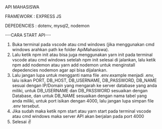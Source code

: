 API MAHASISWA


FRAMEWORK : EXPRESS JS


DEPEDENCIES : dotenv, mysql2, nodemon

---CARA START API---
1. Buka terminal pada vscode atau cmd windows (jika menggunakan cmd windows arahkan path ke folder ApiMahasiswa).
2. Lalu ketik npm init atau bisa juga menggunakan yarn init pada terminal vscode atau cmd windows setelah npm init selesai di jalankan, lalu ketik npm add nodemon atau yarn add nodemon untuk menginstall depedencies nodemon agar api bisa dijalankan.
3. Lalu jangan lupa untuk mengganti nama file .env.example menjadi .env, lalu isikan PORT, DB_HOST, DB_USERNAME, DB_PASSWORD, DB_NAME sesuai dengan IP/Domain yang mengarah ke server database yang anda miliki, untuk DB_USERNAME dan DB_PASSWORD sesuaikan dengan Database, dan untuk DB_NAME sesuaikan dengan nama tabel yang anda miliki, untuk port isikan dengan 4000, lalu jangan lupa simpan file .env tersebut.
4. Jika sudah maka ketik npm start atau yarn start pada terminal vscode atau cmd windows maka server API akan berjalan pada port 4000
5. Selesai ✌️